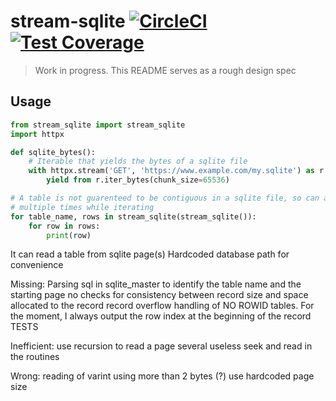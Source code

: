 # stream-sqlite [![CircleCI](https://circleci.com/gh/uktrade/stream-sqlite.svg?style=shield)](https://circleci.com/gh/uktrade/stream-sqlite) [![Test Coverage](https://api.codeclimate.com/v1/badges/b665c7634e8194fe6878/test_coverage)](https://codeclimate.com/github/uktrade/stream-sqlite/test_coverage)

> Work in progress. This README serves as a rough design spec


## Usage

```python
from stream_sqlite import stream_sqlite
import httpx

def sqlite_bytes():
    # Iterable that yields the bytes of a sqlite file
    with httpx.stream('GET', 'https://www.example.com/my.sqlite') as r:
        yield from r.iter_bytes(chunk_size=65536)

# A table is not guarenteed to be contiguous in a sqlite file, so can appear
# multiple times while iterating
for table_name, rows in stream_sqlite(stream_sqlite()):
    for row in rows:
        print(row)
```


It can read a table from sqlite page(s)
Hardcoded database path for convenience

Missing:
Parsing sql in sqlite_master to identify the table name and the starting page
no checks for consistency between record size and space allocated to the record
record overflow
handling of NO ROWID tables. For the moment, I always output the row index at the beginning of the record
TESTS


Inefficient:
use recursion to read a page
several useless seek and read in the routines



Wrong:
reading of varint using more than 2 bytes (?)
use hardcoded page size